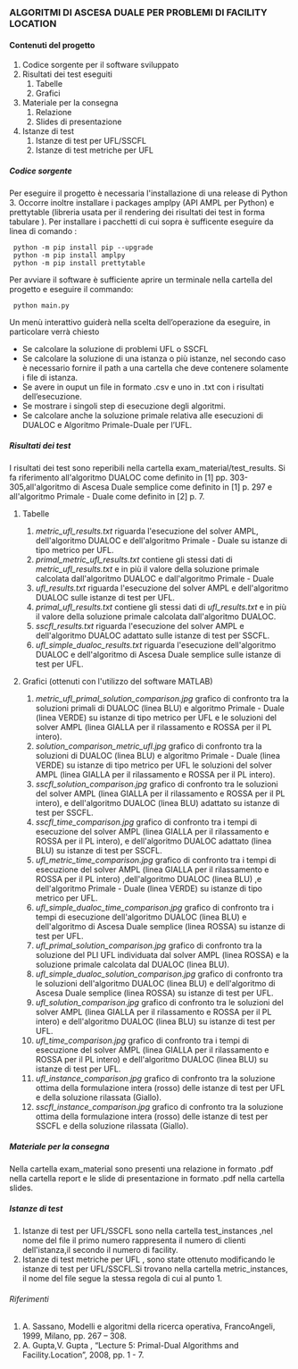 ### ALGORITMI DI ASCESA DUALE PER PROBLEMI DI FACILITY LOCATION

#### Contenuti del progetto

1.  Codice sorgente per il software sviluppato
2.  Risultati dei test eseguiti 
    1. Tabelle
    2. Grafici
3.  Materiale per la consegna
    1.  Relazione
    2.  Slides di presentazione
4.  Istanze di test
    1. Istanze di test per UFL/SSCFL
    2. Istanze di test metriche per UFL
 
 
##### Codice sorgente
 
 Per eseguire il progetto è necessaria l'installazione di una release di Python 3.
 Occorre inoltre installare i packages amplpy (API AMPL per Python) e prettytable (libreria usata per il rendering dei risultati dei test in forma tabulare ).
 Per installare i pacchetti di cui sopra è sufficente eseguire da linea di comando :
 
     python -m pip install pip --upgrade 
     python -m pip install amplpy 
     python -m pip install prettytable
 
 Per avviare il software è sufficiente aprire un terminale nella cartella del progetto e eseguire il commando:
    
     python main.py

Un menù interattivo guiderà nella scelta dell’operazione da eseguire, in particolare verrà chiesto

*  Se calcolare la soluzione di problemi UFL o SSCFL
*  Se calcolare la soluzione di una istanza o più istanze, nel secondo caso è necessario fornire il path a una cartella che deve contenere solamente i file di istanza.
*  Se avere in ouput un file in formato .csv e uno in .txt con i risultati dell’esecuzione.
*  Se mostrare i singoli step di esecuzione degli algoritmi.
*  Se calcolare anche la soluzione primale relativa alle esecuzioni di DUALOC e Algoritmo Primale-Duale per l’UFL.

##### Risultati dei test

I risultati dei test sono reperibili nella cartella exam_material/test_results.
Si fa riferimento all'algoritmo DUALOC come definito in [1] pp. 303-305,all'algoritmo di Ascesa Duale semplice come definito in [1] p. 297 e all'algoritmo Primale - Duale come definito in [2] p. 7.

1. Tabelle
    1. _metric_ufl_results.txt_ riguarda l'esecuzione del solver AMPL, dell'algoritmo DUALOC e dell'algoritmo Primale - Duale su istanze di tipo metrico per UFL.
    2. _primal_metric_ufl_results.txt_ contiene gli stessi dati di _metric_ufl_results.txt_ e in più il valore della soluzione primale calcolata dall'algoritmo DUALOC e dall'algoritmo Primale - Duale
    3. _ufl_results.txt_ riguarda l'esecuzione del solver AMPL e dell'algoritmo DUALOC sulle istanze di test per UFL.
    4. _primal_ufl_results.txt_ contiene gli stessi dati di _ufl_results.txt_ e in più il valore della soluzione primale calcolata dall'algoritmo DUALOC.
    5. _sscfl_results.txt_ riguarda l'esecuzione del solver AMPL e dell'algoritmo DUALOC adattato sulle istanze di test per SSCFL.
    6. _ufl_simple_dualoc_results.txt_ riguarda l'esecuzione dell'algoritmo DUALOC e dell'algoritmo di Ascesa Duale semplice sulle istanze di test per UFL.
    
2. Grafici (ottenuti con l'utilizzo del software MATLAB)
    1. _metric_ufl_primal_solution_comparison.jpg_ grafico di confronto tra la soluzioni primali di DUALOC (linea BLU) e algoritmo Primale - Duale (linea VERDE) su istanze di tipo metrico per UFL e le soluzioni del solver AMPL (linea GIALLA per il rilassamento e ROSSA per il PL intero).
    2. _solution_comparison_metric_ufl.jpg_ grafico di confronto tra la soluzioni di DUALOC (linea BLU) e algoritmo Primale - Duale (linea VERDE) su istanze di tipo metrico per UFL le soluzioni del solver AMPL (linea GIALLA per il rilassamento e ROSSA per il PL intero).
    3. _sscfl_solution_comparison.jpg_ grafico di confronto tra le soluzioni del solver AMPL (linea GIALLA per il rilassamento e ROSSA per il PL intero), e dell'algoritmo DUALOC (linea BLU) adattato su istanze di test per SSCFL.
    4. _sscfl_time_comparison.jpg_ grafico di confronto tra i tempi di esecuzione del solver AMPL (linea GIALLA per il rilassamento e ROSSA per il PL intero), e dell'algoritmo DUALOC adattato (linea BLU) su istanze di test per SSCFL.
    5. _ufl_metric_time_comparison.jpg_ grafico di confronto tra i tempi di esecuzione del solver AMPL (linea GIALLA per il rilassamento e ROSSA per il PL intero) ,dell'algoritmo DUALOC (linea BLU) ,e dell'algoritmo Primale - Duale (linea VERDE) su istanze di tipo metrico per UFL.
    6. _ufl_simple_dualoc_time_comparison.jpg_ grafico di confronto tra i tempi di esecuzione dell'algoritmo DUALOC (linea BLU) e dell'algoritmo di Ascesa Duale semplice (linea ROSSA) su istanze di test per UFL.
    7. _ufl_primal_solution_comparison.jpg_ grafico di confronto tra la soluzione del PLI UFL individuata dal solver AMPL (linea ROSSA) e la soluzione primale calcolata dal DUALOC (linea BLU).
    8. _ufl_simple_dualoc_solution_comparison.jpg_ grafico di confronto tra le soluzioni dell'algoritmo DUALOC (linea BLU) e dell'algoritmo di Ascesa Duale semplice (linea ROSSA) su istanze di test per UFL.
    9. _ufl_solution_comparison.jpg_ grafico di confronto tra le soluzioni del solver AMPL (linea GIALLA per il rilassamento e ROSSA per il PL intero) e dell'algoritmo DUALOC (linea BLU) su istanze di test per UFL.
    10. _ufl_time_comparison.jpg_ grafico di confronto tra i tempi di esecuzione del solver AMPL (linea GIALLA per il rilassamento e ROSSA per il PL intero)  e dell'algoritmo DUALOC (linea BLU) su istanze di test per UFL.
    11. _ufl_instance_comparison.jpg_ grafico di confronto tra la soluzione ottima della formulazione intera (rosso) delle istanze di test per UFL e della soluzione rilassata (Giallo).
    12. _sscfl_instance_comparison.jpg_  grafico di confronto tra la soluzione ottima della formulazione intera (rosso) delle istanze di test per SSCFL e della soluzione rilassata (Giallo).
    
##### Materiale per la consegna

Nella cartella exam_material sono presenti una relazione in formato .pdf nella cartella report e le slide di presentazione in formato .pdf nella cartella slides.


##### Istanze di test

1. Istanze di test per UFL/SSCFL sono nella cartella test_instances ,nel nome del file il primo numero rappresenta il numero di clienti dell'istanza,il secondo il numero di facility.
2. Istanze di test metriche per UFL , sono state ottenuto modificando le istanze di test per UFL/SSCFL.Si trovano nella cartella metric_instances, il nome del file segue la stessa regola di cui al punto 1.


###### Riferimenti

1.  A. Sassano, Modelli e algoritmi della ricerca operativa, FrancoAngeli, 1999, Milano, pp. 267 – 308.
2.  A. Gupta,V. Gupta , “Lecture 5: Primal-Dual Algorithms and Facility.Location”, 2008, pp. 1 - 7.
